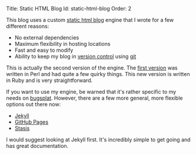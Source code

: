 Title: Static HTML Blog
Id: static-html-blog
Order: 2

This blog uses a custom [static html blog](http://bugsplat.info/2011-12-14-yet-another-not-very-static-blog-generator.html) engine that I wrote for a few different reasons:

 * No external dependencies
 * Maximum flexibility in hosting locations
 * Fast and easy to modify
 * Ability to keep my blog in [version control](https://github.com/peterkeen/bugsplat.rb) using [git](http://git-scm.com/)
 
This is actually the second version of the engine. The [first version](https://github.com/peterkeen/bugsplat.info) was written in Perl and had quite a few quirky things. This new version is written in Ruby and is very straightforward.

If you want to use my engine, be warned that it's rather specific to my needs on [bugsplat](http://bugsplat.info). However, there are a few more general, more flexible options out there now:

 * [Jekyll](https://github.com/mojombo/jekyll)
 * [GitHub Pages](http://pages.github.com/)
 * [Stasis](http://stasis.me/)

I would suggest looking at Jekyll first. It's incredibly simple to get going and has great documentation.

